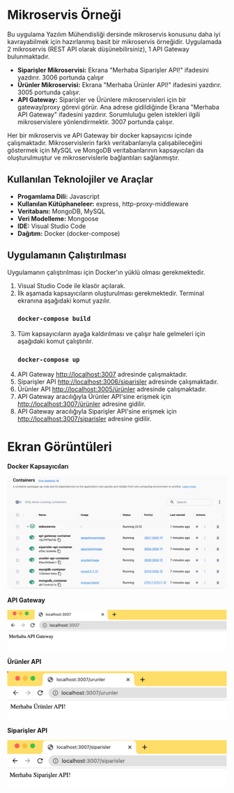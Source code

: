 # Mikroservis Örneği
Bu uygulama Yazılım Mühendisliği dersinde mikroservis konusunu daha iyi kavrayabilmek için hazırlanmış basit bir mikroservis örneğidir. Uygulamada 2 mikroservis (REST API olarak düşünebilirsiniz), 1 API Gateway bulunmaktadır.
* **Siparişler Mikroservisi:** Ekrana "Merhaba Siparişler API!" ifadesini yazdırır. 3006 portunda çalışır
* **Ürünler Mikroservisi:** Ekrana "Merhaba Ürünler API!" ifadesini yazdırır. 3005 portunda çalışır.
* **API Gateway:** Siparişler ve Ürünlere mikroservisleri için bir gateway/proxy görevi görür. Ana adrese gidildiğinde Ekrana "Merhaba API Gateway" ifadesini yazdırır. Sorumluluğu gelen istekleri ilgili mikroservislere yönlendirmektir. 3007 portunda çalışır.

Her bir mikroservis ve API Gateway bir docker kapsayıcısı içinde çalışmaktadır. Mikroservislerin farklı veritabanlarıyla çalışabileceğini göstermek için MySQL ve MongoDB veritabanlarının kapsayıcıları da oluşturulmuştur ve mikroservislerle bağlantıları sağlanmıştır.

## Kullanılan Teknolojiler ve Araçlar
* **Progamlama Dili:** Javascript
* **Kullanılan Kütüphaneleer:** express, http-proxy-middleware
* **Veritabanı:** MongoDB, MySQL
* **Veri Modelleme:** Mongoose
* **IDE:** Visual Studio Code
* **Dağıtım:** Docker (docker-compose) 

## Uygulamanın Çalıştırılması
Uygulamanın çalıştırılması için Docker'ın yüklü olması gerekmektedir.
1. Visual Studio Code ile klasör açılarak.
2. İlk aşamada kapsayıcıların oluşturulması gerekmektedir. Terminal ekranına aşağıdaki komut yazılır.
    ### `docker-compose build`
3. Tüm kapsayıcıların ayağa kaldırılması ve çalışır hale gelmeleri için aşağıdaki komut çalıştırılır.
    ### `docker-compose up`
4. API Gateway [http://localhost:3007](http://localhost:3007) adresinde çalışmaktadır.
5. Siparişler API [http://localhost:3006/siparisler](http://localhost:3006/siparisler) adresinde çalışmaktadır.
6. Ürünler API [http://localhost:3005/ürünler](http://localhost:3005/urunler) adresinde çalışmaktadır.
7. API Gateway aracılığıyla Ürünler API'sine erişmek için [http://localhost:3007/ürünler](http://localhost:3007/urunler) adresine gidilir.
8. API Gateway aracılığıyla Siparişler API'sine erişmek için [http://localhost:3007/siparisler](http://localhost:3007/siparisler) adresine gidilir.

# Ekran Görüntüleri
**Docker Kapsayıcıları**

![image](resimler/docker.png)

**API Gateway**

![image](resimler/gateway.png)

**Ürünler API**

![image](resimler/urunler.png)

**Siparişler API**

![image](resimler/siparisler.png)
